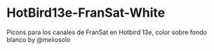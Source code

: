 # HotBird13e-FranSat-White
Picons para los canales de FranSat en Hotbird 13e, color sobre fondo blanco by @meliosolo

